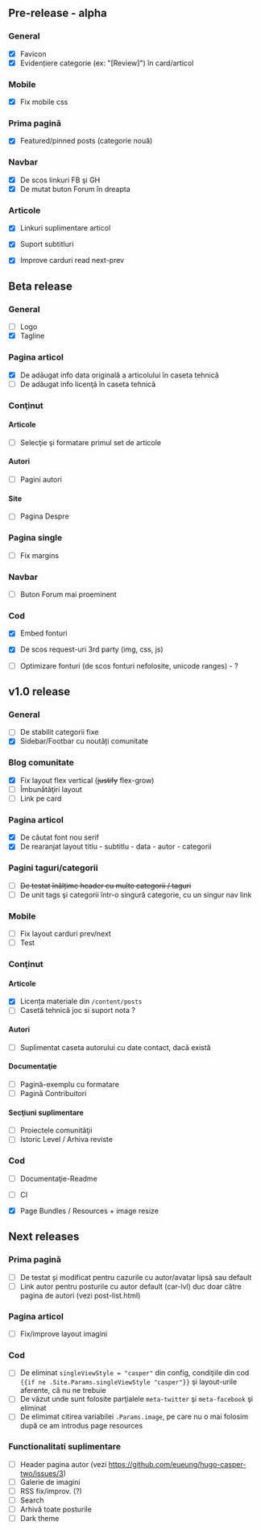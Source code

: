## Pre-release - alpha
### General
* [x] Favicon
* [x] Evidențiere categorie (ex: "[Review]") în card/articol

### Mobile
* [x] Fix mobile css

### Prima pagină
* [x] Featured/pinned posts (categorie nouă)

### Navbar
* [x] De scos linkuri FB şi GH
* [x] De mutat buton Forum în dreapta

### Articole
* [x] Linkuri suplimentare articol
* [x] Suport subtitluri
* [x] Improve carduri read next-prev


## Beta release
### General
* [ ] Logo
* [x] Tagline

### Pagina articol
* [x] De adăugat info data originală a articolului în caseta tehnică 
* [ ] De adăugat info licenţă în caseta tehnică 

### Conţinut
#### Articole
* [ ] Selecţie şi formatare primul set de articole

#### Autori
* [ ] Pagini autori

#### Site
* [ ] Pagina Despre

### Pagina single
* [ ] Fix margins

### Navbar
* [ ] Buton Forum mai proeminent

### Cod
* [x] Embed fonturi
* [x] De scos request-uri 3rd party (img, css, js)
* [ ] Optimizare fonturi (de scos fonturi nefolosite, unicode ranges) - ?


## v1.0 release
### General
* [ ] De stabilit categorii fixe
* [x] Sidebar/Footbar cu noutăți comunitate

### Blog comunitate
* [x] Fix layout flex vertical (~~justify~~ flex-grow) 
* [ ] Îmbunătăţiri layout
* [ ] Link pe card

### Pagina articol
* [x] De căutat font nou serif
* [x] De rearanjat layout titlu - subtitlu - data - autor - categorii

### Pagini taguri/categorii
* [ ] ~~De testat înălțime header cu multe categorii / taguri~~
* [ ] De unit tags şi categorii într-o singură categorie, cu un singur nav link

### Mobile
* [ ] Fix layout carduri prev/next
* [ ] Test

### Conţinut 

#### Articole
* [x] Licența materiale din `/content/posts`
* [ ] Casetă tehnică joc si suport nota ?

#### Autori
* [ ] Suplimentat caseta autorului cu date contact, dacă există

#### Documentaţie
* [ ] Pagină-exemplu cu formatare
* [ ] Pagină Contribuitori

#### Secţiuni suplimentare
* [ ] Proiectele comunităţii
* [ ] Istoric Level / Arhiva reviste

### Cod
* [ ] Documentaţie-Readme
* [ ] CI
* [x] Page Bundles / Resources + image resize


## Next releases
### Prima pagină
* [ ] De testat și modificat pentru cazurile cu autor/avatar lipsă sau default
* [ ] Link autor pentru posturile cu autor default (car-lvl) duc doar către pagina de autori (vezi post-list.html)

### Pagina articol
* [ ] Fix/improve layout imagini

### Cod
* [ ] De eliminat `singleViewStyle = "casper"` din config, condiţiile din cod `{{if ne .Site.Params.singleViewStyle "casper"}}` şi layout-urile aferente, că nu ne trebuie
* [ ] De văzut unde sunt folosite parţialele `meta-twitter` şi `meta-facebook` şi eliminat
* [ ] De elimimat citirea variabilei `.Params.image`, pe care nu o mai folosim după ce am introdus page resources

### Functionalitati suplimentare
* [ ] Header pagina autor (vezi https://github.com/eueung/hugo-casper-two/issues/3) 
* [ ] Galerie de imagini
* [ ] RSS fix/improv. (?)
* [ ] Search
* [ ] Arhivă toate posturile
* [ ] Dark theme